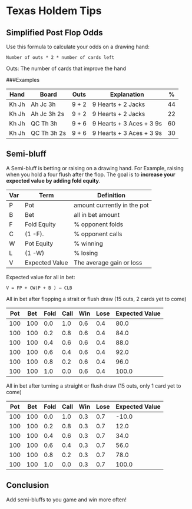 Texas Holdem Tips
=================

Simplified Post Flop Odds
-------------------------

Use this formula to calculate your odds on a drawing hand:

	Number of outs * 2 * number of cards left
	
Outs: The number of cards that improve the hand
	

###Examples

| Hand  | Board       | Outs  | Explanation              |  % |
|-------|-------------|-------|--------------------------|----|
| Kh Jh | Ah Jc 3h    | 9 + 2 | 9 Hearts + 2 Jacks       | 44 |
| Kh Jh | Ah Jc 3h 2s | 9 + 2 | 9 Hearts + 2 Jacks       | 22 |
| Kh Jh | QC Th 3h    | 9 + 6 | 9 Hearts + 3 Aces + 3 9s | 60 |
| Kh Jh | QC Th 3h 2s | 9 + 6 | 9 Hearts + 3 Aces + 3 9s | 30 |


Semi-bluff
----------

A Semi-bluff is betting or raising on a drawing hand.  For Example,
raising when you hold a four flush after the flop.  The goal is
to **increase your expected value by adding fold equity**.


| Var | Term           | Definition                  
|-----|----------------|-----------------------------
| P   | Pot            | amount currently in the pot 
| B   | Bet            | all in bet amount
| F   | Fold Equity    | % opponent folds 
| C   | (1 -F).        | % opponent calls
| W   | Pot Equity     | % winning
| L   | (1 -W)         | % losing
| V   | Expected Value | The average gain or loss


Expected value for all in bet:

    V = FP + CW(P + B ) – CLB
    

All in bet after flopping a strait or flush draw (15 outs, 
2 cards yet to come)

| Pot | Bet | Fold | Call | Win | Lose | Expected Value 
|-----|-----|------|------|-----|------|---------------
| 100 | 100 |  0.0 |  1.0 | 0.6 |  0.4 |  80.0
| 100 | 100 |  0.2 |  0.8 | 0.6 |  0.4 |  84.0
| 100 | 100 |  0.4 |  0.6 | 0.6 |  0.4 |  88.0
| 100 | 100 |  0.6 |  0.4 | 0.6 |  0.4 |  92.0
| 100 | 100 |  0.8 |  0.2 | 0.6 |  0.4 |  96.0
| 100 | 100 |  1.0 |  0.0 | 0.6 |  0.4 | 100.0

All in bet after turning a straight or flush draw (15 outs,
only 1 card yet to come)    
    
| Pot | Bet | Fold | Call | Win | Lose | Expected Value 
|-----|-----|------|------|-----|------|---------------
| 100 | 100 |  0.0 |  1.0 | 0.3 |  0.7 | -10.0
| 100 | 100 |  0.2 |  0.8 | 0.3 |  0.7 |  12.0
| 100 | 100 |  0.4 |  0.6 | 0.3 |  0.7 |  34.0
| 100 | 100 |  0.6 |  0.4 | 0.3 |  0.7 |  56.0
| 100 | 100 |  0.8 |  0.2 | 0.3 |  0.7 |  78.0
| 100 | 100 |  1.0 |  0.0 | 0.3 |  0.7 | 100.0


Conclusion
----------

Add semi-bluffs to you game and win more often!
